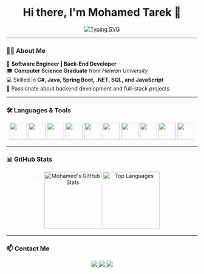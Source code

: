 <h1 align="center">Hi there, I'm Mohamed Tarek 👋</h1>

<p align="center">
  <a href="https://github.com/MohamedTarek-MTA">
    <img src="https://readme-typing-svg.herokuapp.com?size=24&color=00FFB3&center=true&vCenter=true&width=600&lines=Software+Engineer;Backend+Developer;Spring+Boot+|+.NET+Developer" alt="Typing SVG" />
  </a>
</p>

---

### 👨‍💻 About Me

🌟 **Software Engineer | Back-End Developer**  
🎓 **Computer Science Graduate** from *Helwan University*  
💻 Skilled in **C#, Java, Spring Boot, .NET, SQL, and JavaScript**  
🚀 Passionate about backend development and full-stack projects  

---

### 🛠️ Languages & Tools

<p align="center">
  <img src="https://cdn.jsdelivr.net/gh/devicons/devicon/icons/java/java-original.svg" width="45" height="45"/>
  <img src="https://cdn.jsdelivr.net/gh/devicons/devicon/icons/spring/spring-original.svg" width="45" height="45"/>
  <img src="https://cdn.jsdelivr.net/gh/devicons/devicon/icons/csharp/csharp-original.svg" width="45" height="45"/>
  <img src="https://cdn.jsdelivr.net/gh/devicons/devicon/icons/dot-net/dot-net-original.svg" width="45" height="45"/>
  <img src="https://cdn.jsdelivr.net/gh/devicons/devicon/icons/javascript/javascript-original.svg" width="45" height="45"/>
  <img src="https://cdn.jsdelivr.net/gh/devicons/devicon/icons/html5/html5-original.svg" width="45" height="45"/>
  <img src="https://cdn.jsdelivr.net/gh/devicons/devicon/icons/css3/css3-original.svg" width="45" height="45"/>
  <img src="https://cdn.jsdelivr.net/gh/devicons/devicon/icons/php/php-original.svg" width="45" height="45"/>
  <img src="https://cdn.jsdelivr.net/gh/devicons/devicon/icons/mysql/mysql-original.svg" width="45" height="45"/>
  <img src="https://cdn.jsdelivr.net/gh/devicons/devicon/icons/microsoftsqlserver/microsoftsqlserver-plain.svg" width="45" height="45"/>
</p>

---

### 📊 GitHub Stats

<p align="center">
  <img src="https://github-readme-stats.vercel.app/api?username=MohamedTarek-MTA&show_icons=true&theme=tokyonight&hide_border=true" alt="Mohamed's GitHub Stats" height="150"/>
  <img src="https://github-readme-stats.vercel.app/api/top-langs/?username=MohamedTarek-MTA&layout=compact&theme=tokyonight&hide_border=true" alt="Top Languages" height="150"/>
</p>

---

### 📫 Contact Me

<p align="center">
  <a href="mailto:mohamed.tarek.abdelfatah.22@gmail.com">
    <img src="https://img.shields.io/badge/Gmail-D14836?style=for-the-badge&logo=gmail&logoColor=white"/>
  </a>
  <a href="https://linkedin.com/in/mohamed-tarek-mta">
    <img src="https://img.shields.io/badge/LinkedIn-0A66C2?style=for-the-badge&logo=linkedin&logoColor=white"/>
  </a>
  <a href="https://github.com/MohamedTarek-MTA">
    <img src="https://img.shields.io/badge/GitHub-100000?style=for-the-badge&logo=github&logoColor=white"/>
  </a>
</p>
